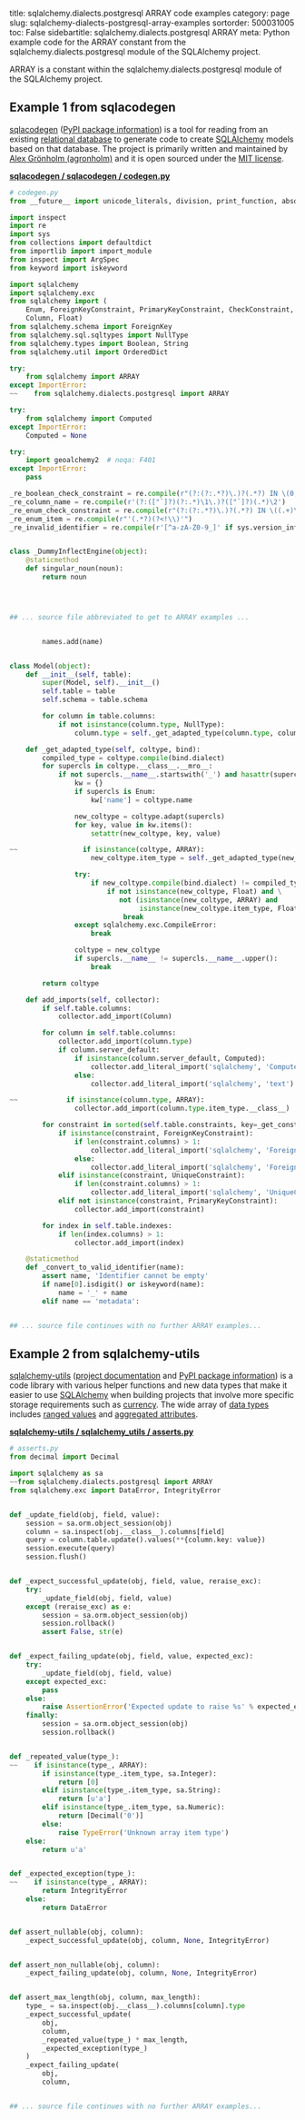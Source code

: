title: sqlalchemy.dialects.postgresql ARRAY code examples
category: page
slug: sqlalchemy-dialects-postgresql-array-examples
sortorder: 500031005
toc: False
sidebartitle: sqlalchemy.dialects.postgresql ARRAY
meta: Python example code for the ARRAY constant from the sqlalchemy.dialects.postgresql module of the SQLAlchemy project.


ARRAY is a constant within the sqlalchemy.dialects.postgresql module of the SQLAlchemy project.


## Example 1 from sqlacodegen
[sqlacodegen](https://github.com/agronholm/sqlacodegen)
([PyPI package information](https://pypi.org/project/sqlacodegen/))
is a tool for
reading from an existing [relational database](/databases.html) to
generate code to create [SQLAlchemy](/sqlalchemy.html) models based
on that database. The project is primarily written and maintained
by [Alex Grönholm (agronholm)](https://github.com/agronholm) and it
is open sourced under the
[MIT license](https://github.com/agronholm/sqlacodegen/blob/master/LICENSE).

[**sqlacodegen / sqlacodegen / codegen.py**](https://github.com/agronholm/sqlacodegen/blob/master/sqlacodegen/./codegen.py)

```python
# codegen.py
from __future__ import unicode_literals, division, print_function, absolute_import

import inspect
import re
import sys
from collections import defaultdict
from importlib import import_module
from inspect import ArgSpec
from keyword import iskeyword

import sqlalchemy
import sqlalchemy.exc
from sqlalchemy import (
    Enum, ForeignKeyConstraint, PrimaryKeyConstraint, CheckConstraint, UniqueConstraint, Table,
    Column, Float)
from sqlalchemy.schema import ForeignKey
from sqlalchemy.sql.sqltypes import NullType
from sqlalchemy.types import Boolean, String
from sqlalchemy.util import OrderedDict

try:
    from sqlalchemy import ARRAY
except ImportError:
~~    from sqlalchemy.dialects.postgresql import ARRAY

try:
    from sqlalchemy import Computed
except ImportError:
    Computed = None

try:
    import geoalchemy2  # noqa: F401
except ImportError:
    pass

_re_boolean_check_constraint = re.compile(r"(?:(?:.*?)\.)?(.*?) IN \(0, 1\)")
_re_column_name = re.compile(r'(?:(["`]?)(?:.*)\1\.)?(["`]?)(.*)\2')
_re_enum_check_constraint = re.compile(r"(?:(?:.*?)\.)?(.*?) IN \((.+)\)")
_re_enum_item = re.compile(r"'(.*?)(?<!\\)'")
_re_invalid_identifier = re.compile(r'[^a-zA-Z0-9_]' if sys.version_info[0] < 3 else r'(?u)\W')


class _DummyInflectEngine(object):
    @staticmethod
    def singular_noun(noun):
        return noun




## ... source file abbreviated to get to ARRAY examples ...


        names.add(name)


class Model(object):
    def __init__(self, table):
        super(Model, self).__init__()
        self.table = table
        self.schema = table.schema

        for column in table.columns:
            if not isinstance(column.type, NullType):
                column.type = self._get_adapted_type(column.type, column.table.bind)

    def _get_adapted_type(self, coltype, bind):
        compiled_type = coltype.compile(bind.dialect)
        for supercls in coltype.__class__.__mro__:
            if not supercls.__name__.startswith('_') and hasattr(supercls, '__visit_name__'):
                kw = {}
                if supercls is Enum:
                    kw['name'] = coltype.name

                new_coltype = coltype.adapt(supercls)
                for key, value in kw.items():
                    setattr(new_coltype, key, value)

~~                if isinstance(coltype, ARRAY):
                    new_coltype.item_type = self._get_adapted_type(new_coltype.item_type, bind)

                try:
                    if new_coltype.compile(bind.dialect) != compiled_type:
                        if not isinstance(new_coltype, Float) and \
                           not (isinstance(new_coltype, ARRAY) and
                                isinstance(new_coltype.item_type, Float)):
                            break
                except sqlalchemy.exc.CompileError:
                    break

                coltype = new_coltype
                if supercls.__name__ != supercls.__name__.upper():
                    break

        return coltype

    def add_imports(self, collector):
        if self.table.columns:
            collector.add_import(Column)

        for column in self.table.columns:
            collector.add_import(column.type)
            if column.server_default:
                if isinstance(column.server_default, Computed):
                    collector.add_literal_import('sqlalchemy', 'Computed')
                else:
                    collector.add_literal_import('sqlalchemy', 'text')

~~            if isinstance(column.type, ARRAY):
                collector.add_import(column.type.item_type.__class__)

        for constraint in sorted(self.table.constraints, key=_get_constraint_sort_key):
            if isinstance(constraint, ForeignKeyConstraint):
                if len(constraint.columns) > 1:
                    collector.add_literal_import('sqlalchemy', 'ForeignKeyConstraint')
                else:
                    collector.add_literal_import('sqlalchemy', 'ForeignKey')
            elif isinstance(constraint, UniqueConstraint):
                if len(constraint.columns) > 1:
                    collector.add_literal_import('sqlalchemy', 'UniqueConstraint')
            elif not isinstance(constraint, PrimaryKeyConstraint):
                collector.add_import(constraint)

        for index in self.table.indexes:
            if len(index.columns) > 1:
                collector.add_import(index)

    @staticmethod
    def _convert_to_valid_identifier(name):
        assert name, 'Identifier cannot be empty'
        if name[0].isdigit() or iskeyword(name):
            name = '_' + name
        elif name == 'metadata':


## ... source file continues with no further ARRAY examples...

```


## Example 2 from sqlalchemy-utils
[sqlalchemy-utils](https://github.com/kvesteri/sqlalchemy-utils)
([project documentation](https://sqlalchemy-utils.readthedocs.io/en/latest/)
and
[PyPI package information](https://pypi.org/project/SQLAlchemy-Utils/))
is a code library with various helper functions and new data types
that make it easier to use [SQLAlchemy](/sqlalchemy.html) when building
projects that involve more specific storage requirements such as
[currency](https://sqlalchemy-utils.readthedocs.io/en/latest/data_types.html#module-sqlalchemy_utils.types.currency).
The wide array of
[data types](https://sqlalchemy-utils.readthedocs.io/en/latest/data_types.html)
includes [ranged values](https://sqlalchemy-utils.readthedocs.io/en/latest/range_data_types.html)
and [aggregated attributes](https://sqlalchemy-utils.readthedocs.io/en/latest/aggregates.html).

[**sqlalchemy-utils / sqlalchemy_utils / asserts.py**](https://github.com/kvesteri/sqlalchemy-utils/blob/master/sqlalchemy_utils/./asserts.py)

```python
# asserts.py
from decimal import Decimal

import sqlalchemy as sa
~~from sqlalchemy.dialects.postgresql import ARRAY
from sqlalchemy.exc import DataError, IntegrityError


def _update_field(obj, field, value):
    session = sa.orm.object_session(obj)
    column = sa.inspect(obj.__class__).columns[field]
    query = column.table.update().values(**{column.key: value})
    session.execute(query)
    session.flush()


def _expect_successful_update(obj, field, value, reraise_exc):
    try:
        _update_field(obj, field, value)
    except (reraise_exc) as e:
        session = sa.orm.object_session(obj)
        session.rollback()
        assert False, str(e)


def _expect_failing_update(obj, field, value, expected_exc):
    try:
        _update_field(obj, field, value)
    except expected_exc:
        pass
    else:
        raise AssertionError('Expected update to raise %s' % expected_exc)
    finally:
        session = sa.orm.object_session(obj)
        session.rollback()


def _repeated_value(type_):
~~    if isinstance(type_, ARRAY):
        if isinstance(type_.item_type, sa.Integer):
            return [0]
        elif isinstance(type_.item_type, sa.String):
            return [u'a']
        elif isinstance(type_.item_type, sa.Numeric):
            return [Decimal('0')]
        else:
            raise TypeError('Unknown array item type')
    else:
        return u'a'


def _expected_exception(type_):
~~    if isinstance(type_, ARRAY):
        return IntegrityError
    else:
        return DataError


def assert_nullable(obj, column):
    _expect_successful_update(obj, column, None, IntegrityError)


def assert_non_nullable(obj, column):
    _expect_failing_update(obj, column, None, IntegrityError)


def assert_max_length(obj, column, max_length):
    type_ = sa.inspect(obj.__class__).columns[column].type
    _expect_successful_update(
        obj,
        column,
        _repeated_value(type_) * max_length,
        _expected_exception(type_)
    )
    _expect_failing_update(
        obj,
        column,


## ... source file continues with no further ARRAY examples...

```


